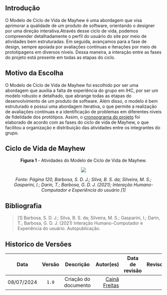 ## Introdução

O Modelo de Ciclo de Vida de Mayhew é uma abordagem que visa aprimorar a qualidade de um produto de software, orientando o designer por uma direção interativa.Através desse ciclo de vida, podemos compreender detalhadamente o perfil do usuário do site por meio de atividades bem estruturadas. Em seguida, avançamos para a fase de design, sempre apoiada por avaliações contínuas e iterações por meio de prototipagens em diversos níveis. Dessa maneira, a interação entre as fases do projeto está presente em todas as etapas do ciclo.

## Motivo da Escolha

O Modelo de Ciclo de Vida de Mayhew foi escolhido por ser uma abordagem que auxilia a falta de experiência do grupo em IHC, por ser um modelo robusto e detalhado, que abrange todas as etapas do desenvolvimento de um produto de software. Além disso, o modelo é bem estruturado e possui uma abordagem iterativa, o que permite a realização de avaliações contínuas e a identificação de problemas em diferentes níveis de fidelidade dos protótipos. Assim, o [cronoograma do projeto](../planejamento/cronograma_planejado.md) foi elaborado de acordo com as fases do ciclo de vida de Mayhew, o que facilitou a organização e distribuição das atividades entre os integrantes do grupo.

## Ciclo de Vida de Mayhew

<center>

**Figura 1** - Atividades do Modelo de Ciclo de Vida de Mayhew.

![](../../assets/images/ciclo-de-vida-mayhew.png)

*Fonte: Página 120, Barbosa, S. D. J.; Silva, B. S. da; Silveira, M. S.; Gasparini, I.; Darin, T.; Barbosa, G. D. J. (2021); Interação Humano-Computador e Experiência do usuário [1]*

</center>

## Bibliografia

> [1] Barbosa, S. D. J.; Silva, B. S. da; Silveira, M. S.; Gasparini, I.; Darin, T.; Barbosa, G. D. J. (2021) Interação Humano-Computador e Experiência do usuário. Autopublicação.

## Historico de Versões

|    Data    | Versão |                                                                    Descrição                                                                     |                                     Autor(es) | Data de revisão |                 Revisor(es)                  |
| :--------: | :----: | :----------------------------------------------------------------------------------------------------------------------------------------------: | --------------------------------------------: | :-------------: | :------------------------------------------: |
| 08/07/2024 | `1.0`  | Criação do documento  | [Cainã Freitas](https://github.com/freitasc) |      |  |